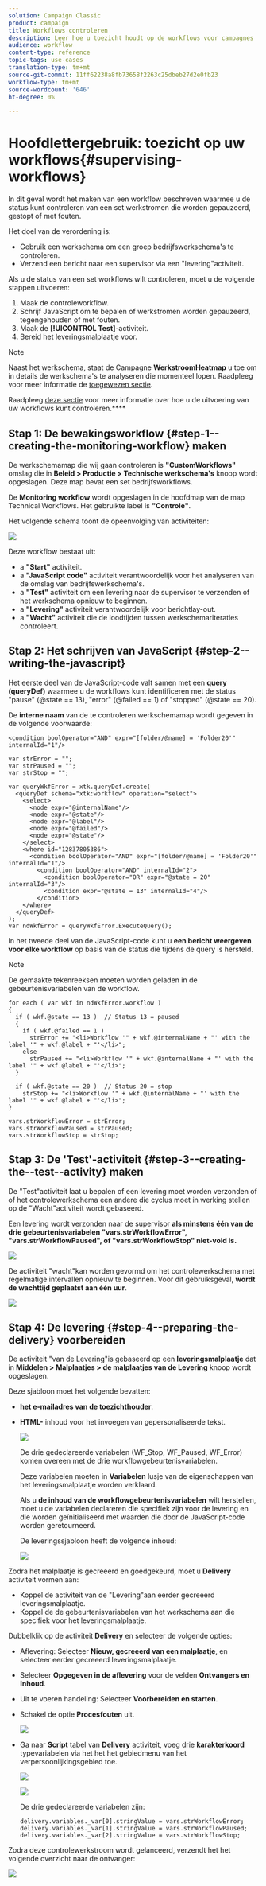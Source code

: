 ```yaml
---
solution: Campaign Classic
product: campaign
title: Workflows controleren
description: Leer hoe u toezicht houdt op de workflows voor campagnes
audience: workflow
content-type: reference
topic-tags: use-cases
translation-type: tm+mt
source-git-commit: 11ff62238a8fb73658f2263c25dbeb27d2e0fb23
workflow-type: tm+mt
source-wordcount: '646'
ht-degree: 0%

---
```



# Hoofdlettergebruik: toezicht op uw workflows{#supervising-workflows}

In dit geval wordt het maken van een workflow beschreven waarmee u de status kunt controleren van een set werkstromen die worden gepauzeerd, gestopt of met fouten.

Het doel van de verordening is:

* Gebruik een werkschema om een groep bedrijfswerkschema&#39;s te controleren.
* Verzend een bericht naar een supervisor via een &quot;levering&quot;activiteit.

Als u de status van een set workflows wilt controleren, moet u de volgende stappen uitvoeren:

1. Maak de controleworkflow.
1. Schrijf JavaScript om te bepalen of werkstromen worden gepauzeerd, tegengehouden of met fouten.
1. Maak de **[!UICONTROL Test]**-activiteit.
1. Bereid het leveringsmalplaatje voor.

>[!NOTE]
>
>Naast het werkschema, staat de Campagne **WerkstroomHeatmap** u toe om in details de werkschema&#39;s te analyseren die momenteel lopen. Raadpleeg voor meer informatie de [toegewezen sectie](../../workflow/using/heatmap.md).
>
>Raadpleeg [deze sectie](../../workflow/using/monitoring-workflow-execution.md) voor meer informatie over hoe u de uitvoering van uw workflows kunt controleren.****

## Stap 1: De bewakingsworkflow {#step-1--creating-the-monitoring-workflow} maken

De werkschemamap die wij gaan controleren is **&quot;CustomWorkflows&quot;** omslag die in **Beleid > Productie > Technische werkschema&#39;s** knoop wordt opgeslagen. Deze map bevat een set bedrijfsworkflows.

De **Monitoring workflow** wordt opgeslagen in de hoofdmap van de map Technical Workflows. Het gebruikte label is **&quot;Controle&quot;**.

Het volgende schema toont de opeenvolging van activiteiten:

![](assets/uc_monitoring_workflow_overview.png)

Deze workflow bestaat uit:

* a **&quot;Start&quot;** activiteit.
* a **&quot;JavaScript code&quot;** activiteit verantwoordelijk voor het analyseren van de omslag van bedrijfswerkschema&#39;s.
* a **&quot;Test&quot;** activiteit om een levering naar de supervisor te verzenden of het werkschema opnieuw te beginnen.
* a **&quot;Levering&quot;** activiteit verantwoordelijk voor berichtlay-out.
* a **&quot;Wacht&quot;** activiteit die de loodtijden tussen werkschemariteraties controleert.

## Stap 2: Het schrijven van JavaScript {#step-2--writing-the-javascript}

Het eerste deel van de JavaScript-code valt samen met een **query (queryDef)** waarmee u de workflows kunt identificeren met de status &quot;pause&quot; (@state == 13), &quot;error&quot; (@failed == 1) of &quot;stopped&quot; (@state == 20).

De **interne naam** van de te controleren werkschemamap wordt gegeven in de volgende voorwaarde:

```
<condition boolOperator="AND" expr="[folder/@name] = 'Folder20'" internalId="1"/>
```

```
var strError = "";
var strPaused = "";
var strStop = "";

var queryWkfError = xtk.queryDef.create(
  <queryDef schema="xtk:workflow" operation="select">
    <select>
      <node expr="@internalName"/>
      <node expr="@state"/>
      <node expr="@label"/>
      <node expr="@failed"/>
      <node expr="@state"/>   
    </select>
    <where id="12837805386">
      <condition boolOperator="AND" expr="[folder/@name] = 'Folder20'" internalId="1"/>
        <condition boolOperator="AND" internalId="2">
          <condition boolOperator="OR" expr="@state = 20" internalId="3"/>
          <condition expr="@state = 13" internalId="4"/>
        </condition>  
    </where>
  </queryDef>
);
var ndWkfError = queryWkfError.ExecuteQuery(); 
```

In het tweede deel van de JavaScript-code kunt u **een bericht weergeven voor elke workflow** op basis van de status die tijdens de query is hersteld.

>[!NOTE]
>
>De gemaakte tekenreeksen moeten worden geladen in de gebeurtenisvariabelen van de workflow.

```
for each ( var wkf in ndWkfError.workflow ) 
{
  if ( wkf.@state == 13 )  // Status 13 = paused
  {
    if ( wkf.@failed == 1 )
      strError += "<li>Workflow '" + wkf.@internalName + "' with the label '" + wkf.@label + "'</li>";
    else
      strPaused += "<li>Workflow '" + wkf.@internalName + "' with the label '" + wkf.@label + "'</li>";
  }
  
  if ( wkf.@state == 20 )  // Status 20 = stop
    strStop += "<li>Workflow '" + wkf.@internalName + "' with the label '" + wkf.@label + "'</li>";
}

vars.strWorkflowError = strError;
vars.strWorkflowPaused = strPaused;
vars.strWorkflowStop = strStop;
```

## Stap 3: De &#39;Test&#39;-activiteit {#step-3--creating-the--test--activity} maken

De &quot;Test&quot;activiteit laat u bepalen of een levering moet worden verzonden of of het controlewerkschema een andere die cyclus moet in werking stellen op de &quot;Wacht&quot;activiteit wordt gebaseerd.

Een levering wordt verzonden naar de supervisor **als minstens één van de drie gebeurtenisvariabelen &quot;vars.strWorkflowError&quot;, &quot;vars.strWorkflowPaused&quot;, of &quot;vars.strWorkflowStop&quot; niet-void is.**

![](assets/uc_monitoring_workflow_test.png)

De activiteit &quot;wacht&quot;kan worden gevormd om het controlewerkschema met regelmatige intervallen opnieuw te beginnen. Voor dit gebruiksgeval, **wordt de wachttijd geplaatst aan één uur**.

![](assets/uc_monitoring_workflow_attente.png)

## Stap 4: De levering {#step-4--preparing-the-delivery} voorbereiden

De activiteit &quot;van de Levering&quot;is gebaseerd op een **leveringsmalplaatje** dat in **Middelen > Malplaatjes > de malplaatjes van de Levering** knoop wordt opgeslagen.

Deze sjabloon moet het volgende bevatten:

* **het e-mailadres van de toezichthouder**.
* **HTML-** inhoud voor het invoegen van gepersonaliseerde tekst.

   ![](assets/uc_monitoring_workflow_variables_diffusion.png)

   De drie gedeclareerde variabelen (WF_Stop, WF_Paused, WF_Error) komen overeen met de drie workflowgebeurtenisvariabelen.

   Deze variabelen moeten in **Variabelen** lusje van de eigenschappen van het leveringsmalplaatje worden verklaard.

   Als u **de inhoud van de workflowgebeurtenisvariabelen** wilt herstellen, moet u de variabelen declareren die specifiek zijn voor de levering en die worden geïnitialiseerd met waarden die door de JavaScript-code worden geretourneerd.

   De leveringssjabloon heeft de volgende inhoud:

   ![](assets/uc_monitoring_workflow_model_diffusion.png)

Zodra het malplaatje is gecreeerd en goedgekeurd, moet u **Delivery** activiteit vormen aan:

* Koppel de activiteit van de &quot;Levering&quot;aan eerder gecreeerd leveringsmalplaatje.
* Koppel de de gebeurtenisvariabelen van het werkschema aan die specifiek voor het leveringsmalplaatje.

Dubbelklik op de activiteit **Delivery** en selecteer de volgende opties:

* Aflevering: Selecteer **Nieuw, gecreeerd van een malplaatje**, en selecteer eerder gecreeerd leveringsmalplaatje.
* Selecteer **Opgegeven in de aflevering** voor de velden **Ontvangers en Inhoud**.
* Uit te voeren handeling: Selecteer **Voorbereiden en starten**.
* Schakel de optie **Procesfouten** uit.

   ![](assets/uc_monitoring_workflow_optionmodel.png)

* Ga naar **Script** tabel van **Delivery** activiteit, voeg drie **karakterkoord** typevariabelen via het het het gebiedmenu van het verpersoonlijkingsgebied toe.

   ![](assets/uc_monitoring_workflow_selectlinkvariables.png)

   ![](assets/uc_monitoring_workflow_linkvariables.png)

   De drie gedeclareerde variabelen zijn:

   ```
   delivery.variables._var[0].stringValue = vars.strWorkflowError;
   delivery.variables._var[1].stringValue = vars.strWorkflowPaused;
   delivery.variables._var[2].stringValue = vars.strWorkflowStop; 
   ```

Zodra deze controlewerkstroom wordt gelanceerd, verzendt het het volgende overzicht naar de ontvanger:

![](assets/uc_monitoring_workflow_mailfinal.png)

